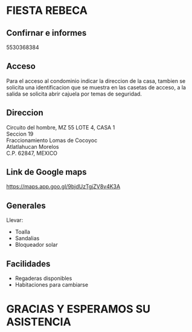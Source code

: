 # FIESTA REBECA 

## Confirnar e informes
5530368384

## Acceso 
Para el acceso al condominio indicar la direccion de la casa, tambien se solicita una identificacion que se muestra en las casetas de acceso, a la salida se solicita abrir cajuela por temas de seguridad.

## Direccion
Circuito del hombre, MZ 55 LOTE 4, CASA 1 <br />
Seccion 19 <br />
Fraccionamiento Lomas de Cocoyoc <br />
Atlatlahucan Morelos <br />
C.P. 62847, MEXICO <br />

## Link de Google maps
https://maps.app.goo.gl/9bjdUzTgjZV8v4K3A

## Generales
Llevar:
- Toalla
- Sandalias
- Bloqueador solar

## Facilidades
- Regaderas disponibles
- Habitaciones para cambiarse

# GRACIAS Y ESPERAMOS SU ASISTENCIA
